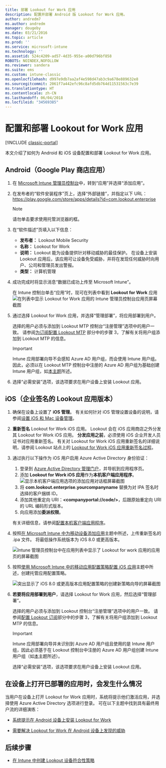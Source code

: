 ```yaml
---
title: 部署 Lookout for Work 应用
description: 配置并部署 Android 版 Lookout for Work 应用。
author: andredm7
ms.author: andredm
manager: dougeby
ms.date: 03/21/2016
ms.topic: article
ms.prod: ''
ms.service: microsoft-intune
ms.technology: ''
ms.assetid: 524c4209-ad57-4d35-955e-a00d796bf858
ROBOTS: NOINDEX,NOFOLLOW
ms.reviewer: sandera
ms.suite: ems
ms.custom: intune-classic
ms.openlocfilehash: d997e9db7aa2af4e598d47ab3c9a678e889632e8
ms.sourcegitcommit: 2061f7a442efc96c8afd5db764d11531563c7e39
ms.translationtype: HT
ms.contentlocale: zh-CN
ms.lasthandoff: 06/04/2018
ms.locfileid: "34569385"
---
```

# <a name="configure-and-deploy-lookout-for-work-app"></a>配置和部署 Lookout for Work 应用

[!INCLUDE [classic-portal](../includes/classic-portal.md)]

本文介绍了如何为 Android 和 iOS 设备配置和部署 Lookout for Work 应用。

## <a name="android-google-play-store-app"></a>Android（Google Play 商店应用）

1. 在 [Microsoft Intune 管理员控制台](https://manage.microsoft.com)中，转到“应用”并选择“添加应用”。
2. 在发布者的“软件安装程序”页上，选择“外部链接”，并指定以下 URL：https://play.google.com/store/apps/details?id=com.lookout.enterprise
   >[!NOTE]
   >请勿单击要求使用托管浏览器的框。

3. 在“软件描述”页填入以下信息：
   * **发布者：** Lookout Mobile Security
   * **名称：** Lookout for Work
   * **说明：** Lookout 能为设备提供针对移动威胁的最佳保护。 在设备上安装 Lookout 应用后，该应用可让设备免受威胁，并将在发现任何威胁时向用户、公司和管理员发出警报。
   * **类型：** 计算机管理

4. 成功完成时将显示消息“数据已成功上传至 Microsoft Intune”。

   在 Intune 控制台单击“应用”时，现可在列表中看到 **Lookout for Work** 应用 ![在列表中显示 Lookout for Work 应用的 Intune 管理员控制台应用页屏幕截图](../media/mtp/lookout-app-listed-intune-console.png)

5. 通过选择 Lookout for Work 应用，并选择“管理部署”，将应用部署到用户。

   选择的用户必须与添加到 Lookout MTP 控制台“注册管理”选项中的用户一致。  请参阅[为订阅配置 Lookout MTP](configure-deploy-lookout-for-work-app.md) 部分中的步骤 3，了解有关将用户组添加到 Lookout MTP 的信息。

   >[!IMPORTANT]
   > Intune 应用部署向导不会感知 Azure AD 用户组，而会使用 Intune 用户组。 因此，必须以在 Lookout MTP 控制台中注册的 Azure AD 用户组为基础创建 Intune 用户组，如[本主题](plan-your-user-and-device-groups.md)所述。

6. 选择“必需安装”选项，该选项要求在用户设备上安装 Lookout 应用。

## <a name="ios-enterprise-signed-version-of-lookout-app"></a>iOS（企业签名的 Lookout 应用版本）

1. 确保在设备上设置了 **iOS 管理**。 有关如何针对 iOS 管理设置设备的说明，请参阅[设置 iOS 和 Mac 设备管理](set-up-ios-and-mac-management-with-microsoft-intune.md)。

2. **重新签名** Lookout for Work iOS 应用。 Lookout 会在 iOS 应用商店之外分发其 Lookout for Work iOS 应用。 **分发应用之前**，必须使用 iOS 企业开发人员证书对应用重新签名。 有关对 Lookout for Work iOS 应用重新签名的详细说明，请参阅 Lookout 站点上的 [Lookout for Work iOS 应用重新签名过程](https://personal.support.lookout.com/hc/articles/114094038714)。

3. 通过执行以下操作为 iOS 用户启用 Azure Active Directory 身份验证：
   1.  登录到 [Azure Active Directory 管理门户](https://manage.windowsazure.com)，并导航到应用程序页。
   2.  添加 **Lookout for Work iOS 应用**作为**本机客户端应用程序**。
   ![显示本机客户端应用选项的添加应用对话框屏幕截图](../media/mtp/aad-add-app.png)
   3. 将 **com.lookout.enterprise.yourcompanyname** 替换为对 IPA 签名时选择的客户捆绑 ID。
   4.  添加其他重定向 URI：**&lt;companyportal://code/>**，后跟原始重定向 URI 的 URL 编码形式版本。
   5.  向应用添加**委派权限**。

   有关详细信息，请参阅[配置本机客户端应用程序](https://azure.microsoft.com/documentation/articles/app-service-mobile-how-to-configure-active-directory-authentication/#optional-configure-a-native-client-application)。

4. 按照[在 Microsoft Intune 中为移动设备添加应用](/intune-classic/deploy-use/add-apps-for-mobile-devices-in-microsoft-intune)主题中所述，上传重新签名的 .ipa 文件。 将最低操作系统版本为 iOS 8.0 或更高版本。

   ![Intune 管理员控制台中在应用列表中显示了 Lookout for work 应用的应用页的屏幕截图](../media/mtp/ios-app-uploaded-intune.png)

5. 按照[使用 Microsoft Intune 中的移动应用配置策略配置 iOS 应用](/intune-classic/deploy-use/configure-ios-apps-with-mobile-app-configuration-policies-in-microsoft-intune)主题中所述，创建托管应用配置策略。

   ![突出显示了 iOS 8.0 或更高版本应用配置策略的创建新策略向导的屏幕截图](../media/mtp/ios-app-config.png)

6. **若要将应用部署到用户**，请选择 Lookout for Work 应用，然后选择“管理部署”。

   选择的用户必须与添加到 Lookout 控制台“注册管理”选项中的用户一致。  请参阅[配置 Lookout 订阅](https://docs.microsoft.com/sccm/protect/deploy-use/configure-and-deploy-lookout-for-work-apps)部分中的步骤 3，了解有关将用户组添加到 Lookout MTP 的信息。

   >[!IMPORTANT]
   > Intune 应用部署向导并未识别到 Azure AD 用户组且使用的是 Intune 用户组，因此必须基于在 Lookout 控制台中注册的 Azure AD 用户组创建 Intune 用户组（如[本](plan-your-user-and-device-groups.md)主题所述）。

   选择“必需安装”选项，该选项要求在用户设备上安装 Lookout 应用。

## <a name="what-happens-when-the-deployed-app-is-opened-on-the-device"></a>在设备上打开已部署的应用时，会发生什么情况 
当用户在设备上打开 Lookout for Work 应用时，系统将提示他们激活应用，并选择使用 Azure Active Directory 选项进行登录。 可在以下主题中找到具有最终用户流的详细演练：

* [系统提示在 Android 设备上安装 Lookout for Work](https://docs.microsoft.com/intune-user-help/you-are-prompted-to-install-lookout-for-work-android)
    
* [需要解决 Lookout for Work 在 Android 设备上发现的威胁](https://docs.microsoft.com/intune-user-help/you-need-to-resolve-a-threat-found-by-lookout-for-work-android)

## <a name="next-steps"></a>后续步骤
* [在 Intune 中创建 Lookout 设备符合性策略](https://docs.microsoft.com/sccm/protect/deploy-use/enable-device-threat-protection-rule-compliance-policy)
